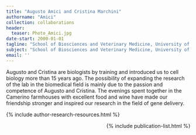 ```yaml
---
title: "Augusto Amici and Cristina Marchini"
authorname: "Amici"
collection: collaborations
header:
  teaser: Photo_Amici.jpg
date-start: 2000-01-01
tagline: "School of Biosciences and Veterinary Medicine, University of Camerino"
subject: "School of Biosciences and Veterinary Medicine, University of Camerino. Camerino (MC), Italy"
email: ''
---
```


<p align= "justify">

Augusto and Cristina are biologists by training and introduced us to cell biology more than 15 years ago. The possibility of expanding the research of the lab in the biomedical field is mainly due to the passion and competence of Augusto and Cristina. The evenings spent together in the Camerino farmhouses with excellent food and wine have made our friendship stronger and inspired our research in the field of gene delivery.

{% include author-research-resources.html %}

<div style="text-align: right"> 

{% include publication-list.html %}
